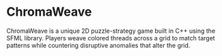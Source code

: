 # ChromaWeave
ChromaWeave is a unique 2D puzzle-strategy game built in C++ using the SFML library. Players weave colored threads across a grid to match target patterns while countering disruptive anomalies that alter the grid. 
